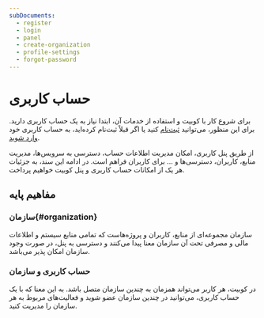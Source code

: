 ```yaml
---
subDocuments:
  - register
  - login
  - panel
  - create-organization
  - profile-settings
  - forgot-password
---
```


# حساب کاربری

برای شروع کار با کوبیت و استفاده از خدمات آن، ابتدا نیاز به یک حساب کاربری دارید. برای این منظور، می‌توانید [ثبت‌نام](https://panel.kubit.ir/fa/register) کنید یا اگر قبلاً ثبت‌نام کرده‌اید، به حساب کاربری خود [وارد شوید](https://panel.kubit.ir/fa/login).

از طریق پنل کاربری، امکان مدیریت اطلاعات حساب، دسترسی به سرویس‌ها، مدیریت منابع، کاربران، دسترسی‌ها و ... برای کاربران فراهم است. در ادامه این سند، به جزئیات هر یک از امکانات حساب کاربری و پنل کوبیت خواهیم پرداخت.

## مفاهیم پایه

### سازمان{#organization}

سازمان مجموعه‌ای از منابع، کاربران و پروژه‌هاست که تمامی منابع سیستم و اطلاعات مالی و مصرفی تحت آن سازمان معنا پیدا می‌کنند و دسترسی به پنل، در صورت وجود سازمان امکان پذیر می‌باشد.

### حساب کاربری و سازمان

در کوبیت، هر کاربر می‌تواند همزمان به چندین سازمان متصل باشد. به این معنا که با یک حساب کاربری، می‌توانید در چندین سازمان عضو شوید و فعالیت‌های مربوط به هر سازمان را مدیریت کنید.
